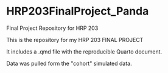 # HRP203FinalProject_Panda
Final Project Repository for HRP 203

This is the repository for my HRP 203 FINAL PROJECT

It includes a .qmd file with the reproducible Quarto document.

Data was pulled form the "cohort" simulated data.
